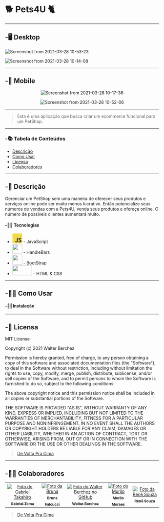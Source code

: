 # :dog2: Pets4U :cat2:

---

## -:desktop_computer: Desktop

![Screenshot from 2021-03-28 10-53-23](https://user-images.githubusercontent.com/50505615/112754756-dc20ff00-8fb3-11eb-8442-dc71ed747ffc.png)

![Screenshot from 2021-03-28 10-14-08](https://user-images.githubusercontent.com/50505615/112753777-76cb0f00-8faf-11eb-934b-017bf4b99a0c.png)

---

## -:iphone: Mobile

<span style="display:block;text-align:center">![Screenshot from 2021-03-28 10-17-36](https://user-images.githubusercontent.com/50505615/112753789-85192b00-8faf-11eb-90b4-1cbe2f643e50.png)</span>

<span style="display:block;text-align:center">![Screenshot from 2021-03-28 10-52-06](https://user-images.githubusercontent.com/50505615/112754716-b85db900-8fb3-11eb-834b-9fb58e34a2e9.png)</span>

---


> Esta é uma aplicação que busca criar um ecommerce funcional para um PetShop.

---

### -:books: Tabela de Conteúdos

- [Descrição](#Descrição)
- [Como Usar](#Como-Usar)
- [Licensa](#licensa)
- [Colaboradores](#colaboradores)

---

## -:page_with_curl: Descrição

Gerenciar um PetShop sem uma maneira de oferecer seus produtos e serviços online pode ser muito menos lucrativo. Então potencialize seus números de vendas com a Pets4U, venda seus produtos e ofereça online. O número de possíveis clientes aumentará muito.

#### -:technologist: Tecnologias

- <img height="32" width="32" src="https://raw.githubusercontent.com/github/explore/80688e429a7d4ef2fca1e82350fe8e3517d3494d/topics/javascript/javascript.png"/> - JavaScript 
- <img height="32" width="32" src="https://user-images.githubusercontent.com/50505615/112754539-e2fb4200-8fb2-11eb-8c4b-91a1cb676a31.png"/> - HandleBars
- <img height="32" width="32" src="https://miro.medium.com/max/1206/1*KWBfLD6aEEHNWyuYmL2CVw.png"/> - BootStrap
- <img height="32" width="64" src="https://user-images.githubusercontent.com/50505615/112755301-72eebb00-8fb6-11eb-9e59-16777c39af13.png"/> - HTML & CSS

---

## -:man_teacher: Como Usar

#### -:teacher:Instalação


---

## -:blue_book: Licensa

MIT License

Copyright (c) 2021 Walter Berchez

Permission is hereby granted, free of charge, to any person obtaining a copy of this software and associated documentation files (the "Software"), to deal in the Software without restriction, including without limitation the rights to use, copy, modify, merge, publish, distribute, sublicense, and/or sell copies of the Software, and to permit persons to whom the Software is furnished to do so, subject to the following conditions:

The above copyright notice and this permission notice shall be included in all copies or substantial portions of the Software.

THE SOFTWARE IS PROVIDED "AS IS", WITHOUT WARRANTY OF ANY KIND, EXPRESS OR IMPLIED, INCLUDING BUT NOT LIMITED TO THE WARRANTIES OF MERCHANTABILITY, FITNESS FOR A PARTICULAR PURPOSE AND NONINFRINGEMENT. IN NO EVENT SHALL THE AUTHORS OR COPYRIGHT HOLDERS BE LIABLE FOR ANY CLAIM, DAMAGES OR OTHER LIABILITY, WHETHER IN AN ACTION OF CONTRACT, TORT OR OTHERWISE, ARISING FROM, OUT OF OR IN CONNECTION WITH THE SOFTWARE OR THE USE OR OTHER DEALINGS IN THE SOFTWARE.

> [De Volta Pra Cima](#Pets4U)

---

## -:raising_hand_man: Colaboradores


<table>
  <tr>
    <td align="center">
      <a href="https://github.com/gtoma55">
        <img height="105;" width="100px;"  src="https://user-images.githubusercontent.com/50505615/112765938-e0661000-8fe5-11eb-831c-7df3cd37be7e.jpeg" alt="Foto do Gabriel Takahiro"/><br>
        <sub>
          <b>Gabriel Toma</b>
        </sub>
      </a>
    </td>
    <td align="center">
      <a href="https://github.com/brunafalcucci">
        <img src="https://user-images.githubusercontent.com/50505615/112755762-8d299880-8fb8-11eb-94ef-d44f74066305.jpeg" width="100px;" alt="Foto da Bruna"/><br>
        <sub>
          <b>Bruna Falcucci</b>
        </sub>
      </a><br>
    </td>
    <td align="center">
      <a href="https://github.com/Berchez">
        <img src="https://user-images.githubusercontent.com/50505615/112755803-b64a2900-8fb8-11eb-9dee-f984d7e5eae5.jpeg" width="100px;" alt="Foto do Walter Berchez no GitHub"/><br>
        <sub>
          <b>Walter Berchez</b>
        </sub>
      </a><br>
    </td>
    <td align="center">
      <a href="https://github.com/Murilo1234567">
        <img src="https://user-images.githubusercontent.com/50505615/112755846-eabde500-8fb8-11eb-8462-0eebd6074441.jpeg" width="100px;" alt="Foto do Murilo"/><br>
        <sub>
          <b>Murilo Moraes</b>
        </sub>
      </a><br>
    </td>
    <td align="center">
      <a href="https://github.com/R50UZ4">
        <img width="100" src="https://user-images.githubusercontent.com/50505615/112755918-32dd0780-8fb9-11eb-961e-b17790c5a145.jpeg" alt="Foto da Renê Souza"/><br>
        <sub>
          <b>Renê Souza</b>
        </sub>
      </a><br>
    </td>
  </tr>
</table>

> [De Volta Pra Cima](#Pets4U)
